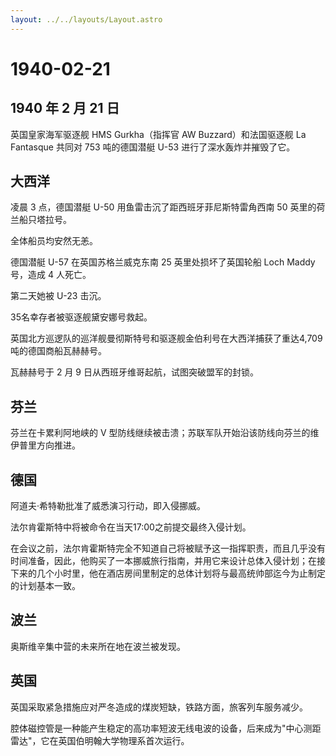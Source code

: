 ```yaml
---
layout: ../../layouts/Layout.astro
---
```


# 1940-02-21

## 1940 年 2 月 21 日

英国皇家海军驱逐舰 HMS Gurkha（指挥官 AW Buzzard）和法国驱逐舰 La
Fantasque 共同对 753 吨的德国潜艇 U-53 进行了深水轰炸并摧毁了它。

## 大西洋

凌晨 3 点，德国潜艇 U-50 用鱼雷击沉了距西班牙菲尼斯特雷角西南 50
英里的荷兰船只塔拉号。

全体船员均安然无恙。

德国潜艇 U-57 在英国苏格兰威克东南 25 英里处损坏了英国轮船 Loch Maddy
号，造成 4 人死亡。

第二天她被 U-23 击沉。

35名幸存者被驱逐舰黛安娜号救起。

英国北方巡逻队的巡洋舰曼彻斯特号和驱逐舰金伯利号在大西洋捕获了重达4,709吨的德国商船瓦赫赫号。

瓦赫赫号于 2 月 9 日从西班牙维哥起航，试图突破盟军的封锁。

## 芬兰

芬兰在卡累利阿地峡的 V
型防线继续被击溃；苏联军队开始沿该防线向芬兰的维伊普里方向推进。

## 德国

阿道夫·希特勒批准了威悉演习行动，即入侵挪威。

法尔肯霍斯特中将被命令在当天17:00之前提交最终入侵计划。

在会议之前，法尔肯霍斯特完全不知道自己将被赋予这一指挥职责，而且几乎没有时间准备，因此，他购买了一本挪威旅行指南，并用它来设计总体入侵计划；在接下来的几个小时里，他在酒店房间里制定的总体计划将与最高统帅部迄今为止制定的计划基本一致。

## 波兰

奥斯维辛集中营的未来所在地在波兰被发现。

## 英国

英国采取紧急措施应对严冬造成的煤炭短缺，铁路方面，旅客列车服务减少。

腔体磁控管是一种能产生稳定的高功率短波无线电波的设备，后来成为"中心测距雷达"，它在英国伯明翰大学物理系首次运行。